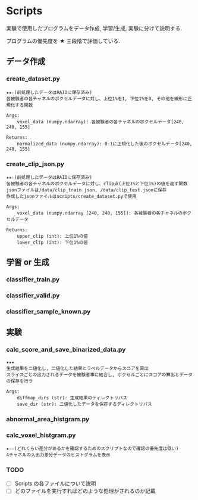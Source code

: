 # Scripts

実験で使用したプログラムをデータ作成, 学習/生成, 実験に分けて説明する.

プログラムの優先度を ★ 三段階で評価している.

## データ作成

### create_dataset.py

    ★★☆(前処理したデータはRAIDに保存済み)
    各被験者の各チャネルのボクセルデータに対し、上位1%を1, 下位1%を0, その他を線形に正規化する関数

    Args:
        voxel_data (numpy.ndarray): 各被験者の各チャネルのボクセルデータ[240, 240, 155]

    Returns:
        normalized_data (numpy.ndarray): 0-1に正規化した後のボクセルデータ[240, 240, 155]

### create_clip_json.py

    ★★☆(前処理したデータはRAIDに保存済み)
    各被験者の各チャネルのボクセルデータに対し、clip点(上位1%と下位1%)の値を返す関数
    jsonファイルは/data/clip_train.json, /data/clip_test.jsonに保存
    作成したjsonファイルはscripts/create_dataset.pyで使用

    Args:
        voxel_data (numpy.ndarray [240, 240, 155]): 各被験者の各チャネルのボクセルデータ

    Returns:
        upper_clip (int): 上位1%の値
        lower_clip (int): 下位1%の値

## 学習 or 生成

### classifier_train.py

### classifier_valid.py

### classifier_sample_known.py

## 実験

### calc_score_and_save_binarized_data.py

    ★★★
    生成結果を二値化し, 二値化した結果とラベルデータからスコアを算出
    スライスごとの出力されるデータを被験者事に結合し, ボクセルごとにスコアの算出とデータの保存を行う

    Args:
        diffmap_dirs (str): 生成結果のディレクトリパス
        save_dir (str): 二値化したデータを保存するディレクトリパス

### abnormal_area_histgram.py

### calc_voxel_histgram.py

    ★☆☆(どれくらい差分があるかを確認するためのスクリプトなので確認の優先度は低い)
    4チャネルの入出力差分データのヒストグラムを表示

### TODO

-   [ ] Scripts の各ファイルについて説明
-   [ ] どのファイルを実行すればどのような処理がされるのか記載
